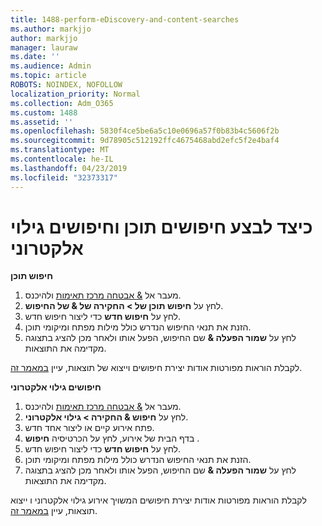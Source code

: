 ```yaml
---
title: 1488-perform-eDiscovery-and-content-searches
ms.author: markjjo
author: markjjo
manager: lauraw
ms.date: ''
ms.audience: Admin
ms.topic: article
ROBOTS: NOINDEX, NOFOLLOW
localization_priority: Normal
ms.collection: Adm_O365
ms.custom: 1488
ms.assetid: ''
ms.openlocfilehash: 5830f4ce5be6a5c10e0696a57f0b83b4c5606f2b
ms.sourcegitcommit: 9d78905c512192ffc4675468abd2efc5f2e4baf4
ms.translationtype: MT
ms.contentlocale: he-IL
ms.lasthandoff: 04/23/2019
ms.locfileid: "32373317"
---
```

# <a name="how-to-perform-content-searches-and-ediscovery-searches"></a>כיצד לבצע חיפושים תוכן וחיפושים גילוי אלקטרוני

**חיפוש תוכן**

1. מעבר אל [& אבטחה מרכז תאימות](https://protection.office.com) ולהיכנס.
2. לחץ על **חיפוש תוכן של > החקירה של & של החיפוש**.
3. לחץ על **חיפוש חדש** כדי ליצור חיפוש חדש.
4. הזנת את תנאי החיפוש הנדרש כולל מילות מפתח ומיקומי תוכן.  
5. לחץ על **שמור הפעלה &** שם החיפוש, הפעל אותו ולאחר מכן להציג בתצוגה מקדימה את התוצאות. 
 
לקבלת הוראות מפורטות אודות יצירת חיפושים וייצוא של תוצאות, עיין [במאמר זה](https://docs.microsoft.com/office365/securitycompliance/content-search).

**חיפושים גילוי אלקטרוני**

1. מעבר אל [& אבטחה מרכז תאימות](https://protection.office.com) ולהיכנס.
2. לחץ על **חיפוש & החקירה > גילוי אלקטרוני**.
3. פתח אירוע קיים או ליצור אחד חדש.
4. בדף הבית של אירוע, לחץ על הכרטיסיה **חיפוש** .  
5. לחץ על **חיפוש חדש** כדי ליצור חיפוש חדש.
6. הזנת את תנאי החיפוש הנדרש כולל מילות מפתח ומיקומי תוכן.  
7. לחץ על **שמור הפעלה &** שם החיפוש, הפעל אותו ולאחר מכן להציג בתצוגה מקדימה את התוצאות.

לקבלת הוראות מפורטות אודות יצירת חיפושים המשויך אירוע גילוי אלקטרוני ו ייצוא תוצאות, עיין [במאמר זה](https://docs.microsoft.com/office365/securitycompliance/ediscovery-cases).